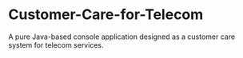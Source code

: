 # Customer-Care-for-Telecom
A pure Java-based console application designed as a customer care system for telecom services.
